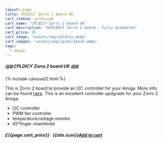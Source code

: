 ```yaml
---
layout: page
title: CPLDICY Zorro 2 board UK
cart_itemid: cpldicyuk
cart_name: "CPLDICY Zorro 2 board UK"
cart_description: "ACPLDICY Zorro 2 board - Fully Assembled"
cart_price: 95
cart_image: "assets/img/cpldicy.webp"
cart_image1: "assets/img/cpldicyback.webp"
tags: 
  - amiga
---
```


##### 🇬🇧 CPLDICY Zorro 2 board UK 🇬🇧

{% include carousel2.html %}

This is Zorro 2 board to provide an I2C controller for your Amiga. More info can be found <a href="https://gitlab.com/HenrykRichter/cpldicy" target="_blank">here</a>. This is an excellent controller updgrade for your Zorro 2 Amiga.

* I2C controller
* PWM fan controller
* temperature/voltage monitor
* 45°finger chamfered

##### £{{page.cart_price}} &nbsp; {{site.icon}}[Add to cart](/cart#{{page.cart_itemid}})